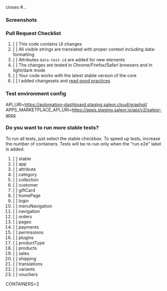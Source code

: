 closes #...

### Screenshots

<!-- If your changes affect the UI, providing "before" and "after" screenshots will
greatly reduce the amount of work needed to review your work. -->

### Pull Request Checklist

<!-- Please keep this section. It will make maintainer's life easier. -->

1. [ ] This code contains UI changes
2. [ ] All visible strings are translated with proper context including data-formatting
3. [ ] Attributes `data-test-id` are added for new elements
4. [ ] The changes are tested in Chrome/Firefox/Safari browsers and in light/dark mode
5. [ ] Your code works with the latest stable version of the core
6. [ ] I added changesets and [read good practices](../.changeset/README.md)

### Test environment config

<!-- Do not remove this section. It is required to properly setup test deployment instance.
Modify API_URI if you want test instance to use custom backend. CYPRESS_API_URI is optional, use when necessary. -->

API_URI=https://automation-dashboard.staging.saleor.cloud/graphql/
APPS_MARKETPLACE_API_URI=https://apps.staging.saleor.io/api/v2/saleor-apps

### Do you want to run more stable tests?

To run all tests, just select the stable checkbox. To speed up tests, increase the number of containers. Tests will be re-run only when the "run e2e" label is added.

1. [ ] stable
2. [ ] app
3. [ ] attribute
4. [ ] category
5. [ ] collection
6. [ ] customer
7. [ ] giftCard
8. [ ] homePage
9. [ ] login
10. [ ] menuNavigation
11. [ ] navigation
12. [ ] orders
13. [ ] pages
14. [ ] payments
15. [ ] permissions
16. [ ] plugins
17. [ ] productType
18. [ ] products
19. [ ] sales
20. [ ] shipping
21. [ ] translations
22. [ ] variants
23. [ ] vouchers

CONTAINERS=2

